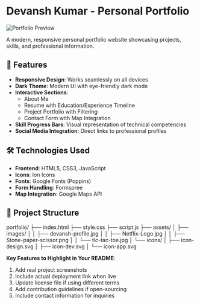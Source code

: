 # Devansh Kumar - Personal Portfolio

![Portfolio Preview](assets/images/portfolio-preview.jpg) <!-- Add preview image if available -->

A modern, responsive personal portfolio website showcasing projects, skills, and professional information.

## 🚀 Features

- **Responsive Design**: Works seamlessly on all devices
- **Dark Theme**: Modern UI with eye-friendly dark mode
- **Interactive Sections**:
  - About Me
  - Resume with Education/Experience Timeline
  - Project Portfolio with Filtering
  - Contact Form with Map Integration
- **Skill Progress Bars**: Visual representation of technical competencies
- **Social Media Integration**: Direct links to professional profiles

## 🛠 Technologies Used

- **Frontend**: HTML5, CSS3, JavaScript
- **Icons**: Ion Icons
- **Fonts**: Google Fonts (Poppins)
- **Form Handling**: Formspree
- **Map Integration**: Google Maps API

## 📁 Project Structure
portfolio/
├── index.html
├── style.css
├── script.js
├── assets/
│ ├── images/
│ │ ├── devansh-profile.jpg
│ │ ├── Netflix-Logo.jpg
│ │ ├── Stone-paper-scissor.png
│ │ └── tic-tac-toe.jpg
│ └── icons/
│ ├── icon-design.svg
│ ├── icon-dev.svg
│ └── icon-app.svg


**Key Features to Highlight in Your README**:
1. Add real project screenshots
2. Include actual deployment link when live
3. Update license file if using different terms
4. Add contribution guidelines if open-sourcing
5. Include contact information for inquiries

